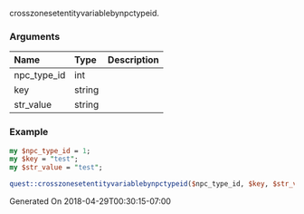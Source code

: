 crosszonesetentityvariablebynpctypeid.
### Arguments
**Name**|**Type**|**Description**
:---|:---|:---
npc_type_id|int|
key|string|
str_value|string|

### Example

```perl
my $npc_type_id = 1;
my $key = "test";
my $str_value = "test";

quest::crosszonesetentityvariablebynpctypeid($npc_type_id, $key, $str_value); # Returns void
```


Generated On 2018-04-29T00:30:15-07:00